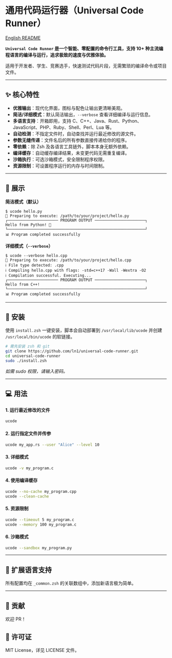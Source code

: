 # 通用代码运行器（Universal Code Runner）

[English README](./README.md)

**`Universal Code Runner` 是一个智能、零配置的命令行工具，支持 10+ 种主流编程语言的编译与运行，追求极致的速度与优雅体验。**

适用于开发者、学生、竞赛选手，快速测试代码片段，无需繁琐的编译命令或项目文件。

---

## ✨ 核心特性

-   **优雅输出**：现代化界面，图标与配色让输出更清晰美观。
-   **简洁/详细模式**：默认简洁输出，`--verbose` 查看详细编译与运行信息。
-   **多语言支持**：开箱即用，支持 C、C++、Java、Rust、Python、JavaScript、PHP、Ruby、Shell、Perl、Lua 等。
-   **自动检测**：不指定文件时，自动查找并运行最近修改的源文件。
-   **参数无缝传递**：文件名后的所有参数直接传递给你的程序。
-   **零依赖**：除 Zsh 及各语言工具链外，脚本本身无额外依赖。
-   **编译缓存**：自动缓存编译结果，未变更代码无需重复编译。
-   **沙箱执行**：可选沙箱模式，安全限制程序权限。
-   **资源限制**：可设置程序运行的内存与时间限制。

---

## 💅 展示

**简洁模式（默认）**

```
$ ucode hello.py
🚀 Preparing to execute: /path/to/your/project/hello.py
┌────────────────────── PROGRAM OUTPUT ──────────────────────┐
Hello from Python! 👋
└────────────────────────────────────────────────────────────┘
📊 Program completed successfully
```

**详细模式（`--verbose`）**

```
$ ucode --verbose hello.cpp
🚀 Preparing to execute: /path/to/your/project/hello.cpp
ℹ️ File type detected: .cpp
ℹ️ Compiling hello.cpp with flags: -std=c++17 -Wall -Wextra -O2
ℹ️ Compilation successful. Executing...
┌────────────────────── PROGRAM OUTPUT ──────────────────────┐
Hello from C++!
└────────────────────────────────────────────────────────────┘
📊 Program completed successfully
```

---

## 🚀 安装

使用 `install.zsh` 一键安装，脚本会自动部署到 `/usr/local/lib/ucode` 并创建 `/usr/local/bin/ucode` 的软链接。

```bash
# 需先安装 zsh 和 git
git clone https://github.com/ln1/universal-code-runner.git
cd universal-code-runner
sudo ./install.zsh
```
*如需 sudo 权限，请输入密码。*

---

## 💻 用法

#### 1. 运行最近修改的文件
```bash
ucode
```

#### 2. 运行指定文件并传参
```bash
ucode my_app.rs --user "Alice" --level 10
```

#### 3. 详细模式
```bash
ucode -v my_program.c
```

#### 4. 使用编译缓存
```bash
ucode --no-cache my_program.cpp
ucode --clean-cache
```

#### 5. 资源限制
```bash
ucode --timeout 5 my_program.c
ucode --memory 100 my_program.c
```

#### 6. 沙箱模式
```bash
ucode --sandbox my_program.py
```

---

## 🔧 扩展语言支持

所有配置均在 `_common.zsh` 的关联数组中，添加新语言极为简单。

---

## 🤝 贡献

欢迎 PR！

## 📄 许可证

MIT License，详见 LICENSE 文件。
